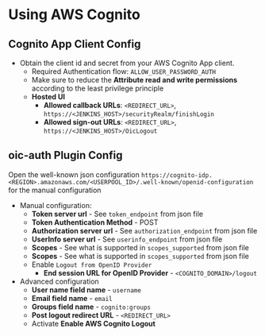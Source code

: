 # Using AWS Cognito

## Cognito App Client Config
* Obtain the client id and secret from your AWS Cognito App client.
    * Required Authentication flow: `ALLOW_USER_PASSWORD_AUTH`
    * Make sure to reduce the **Attribute read and write permissions** according to the least privilege principle
    * **Hosted UI** 
      * **Allowed callback URLs**: `<REDIRECT_URL>`, `https://<JENKINS_HOST>/securityRealm/finishLogin`
      * **Allowed sign-out URLs**: `<REDIRECT_URL>`, `https://<JENKINS_HOST>/OicLogout`

## oic-auth Plugin Config

Open the well-known json configuration `https://cognito-idp.<REGION>.amazonaws.com/<USERPOOL_ID>/.well-known/openid-configuration` for the manual configuration
* Manual configuration:
  * **Token server url** - See `token_endpoint` from json file
  * **Token Authentication Method** - POST
  * **Authorization server url** - See `authorization_endpoint` from json file
  * **UserInfo server url** - See `userinfo_endpoint` from json file
  * **Scopes** - See what is supported in `scopes_supported` from json file
  * **Scopes** - See what is supported in `scopes_supported` from json file
  * Enable `Logout from OpenID Provider`
    * **End session URL for OpenID Provider** - `<COGNITO_DOMAIN>/logout`
* Advanced configuration
  * **User name field name** - `username`
  * **Email field name** - `email`
  * **Groups field name** - `cognito:groups`
  * **Post logout redirect URL** - `<REDIRECT_URL>`
  * Activate **Enable AWS Cognito Logout**
